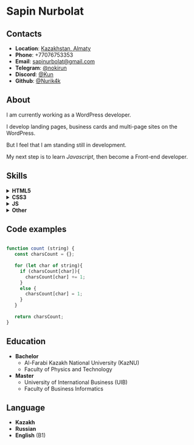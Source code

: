 # Sapin Nurbolat 
## Contacts
- **Location**: [Kazakhstan, Almaty](https://goo.gl/maps/BFzGW7mqykddFiJfA)
- **Phone**: +77076753353
- **Email**: [sapinurbolat@gmail.com](mailto:sapunurbolat@gmail.com)
- **Telegram**: [@nokirun](https://t.me/nokirun)
- **Discord**: [@Kun](https://discord.com/users/724918688431603814)
- **Github**: [@Nurik4k](https://github.com/Nurik4k)

## About

I am currently working as a WordPress developer. 

I develop landing pages, business cards and multi-page sites on the WordPress. 

But I feel that I am standing still in development. 

My next step is to learn *Javascript*, then become a Front-end developer.


## Skills
<details>
  <summary><b>HTML5</b></summary>
<p>
<ul> 
  <li>SEO principles</li>
  <li>Semantic Layout</li>
  <li>BEM</li>
</ul>
</p>
</details>
<details>
  <summary><b>CSS3</b></summary>
<p>
<ul> 
  <li>Cross-Browser Layout </li>
  <li>Responsive Layout </li>
  <li>SCSS </li>
</ul>
</p>
</details>
<details>
  <summary><b>JS</b></summary>
<p>
<ul> 
  <li>ES6+ </li>
  <li>Functional Programming </li>
  <li>OOP </li>
  <li>DOM </li>
</ul>
</p>
</details>
<details>
  <summary><b>Other</b></summary>
<p>
<ul> 
  <li>WordPress </li>
  <li>Telegram Bot API </li>
  <li>Web Scraping </li>
</ul>
</p>
</details>

## Code examples

```javascript

function count (string) {  
   const charsCount = {};
  
   for (let char of string){
     if (charsCount[char]){
       charsCount[char] += 1;
     }
     else {
       charsCount[char] = 1;
     }
   }
     
   return charsCount;
}

```

## Education
- __Bachelor__
     - Al-Farabi Kazakh National University (KazNU) 
     - Faculty of Physics and Technology
- __Master__
     - University of International Business (UIB)
     - Faculty of Business Informatics


## Language
- __Kazakh__
- __Russian__
- __English__ (B1)

